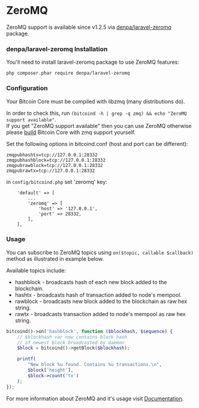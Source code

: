 ZeroMQ
======================
ZeroMQ support is available since v1.2.5 via [denpa/laravel-zeromq](https://packagist.org/packages/denpa/laravel-zeromq) package.
### denpa/laravel-zeromq Installation
You'll need to install laravel-zeromq package to use ZeroMQ features:
```
php composer.phar require denpa/laravel-zeromq
```

### Configuration
Your Bitcoin Core must be compiled with libzmq (many distributions do).

In order to check this, run `(bitcoind -h | grep -q zmq) && echo "ZeroMQ support available"`.  
If you get "ZeroMQ support available" then you can use ZeroMQ otherwise please [build](https://github.com/bitcoin/bitcoin/blob/master/doc/build-unix.md) Bitcoin Core with zmq support yourself.

Set the following options in bitcoind.conf (host and port can be different):
```
zmqpubhashtx=tcp://127.0.0.1:28332
zmqpubhashblock=tcp://127.0.0.1:28332
zmqpubrawblock=tcp://127.0.0.1:28332
zmqpubrawtx=tcp://127.0.0.1:28332
```
in `config/bitcoind.php` set 'zeromq' key:
```
    'default' => [
        ...
        'zeromq' => [
            'host' => '127.0.0.1',
            'port' => 28332,
        ],
    ],
```

### Usage
You can subscribe to ZeroMQ topics using `on($topic, callable $callback)` method as illustrated in example below.

Available topics include:
* hashblock - broadcasts hash of each new block added to the blockchain.
* hashtx - broadcasts hash of transaction added to node's mempool.
* rawblock - broadcasts new block added to the blockchain as raw hex string.
* rawtx - broadcasts transaction added to node's mempool as raw hex string.

```php
bitcoind()->on('hashblock', function ($blockhash, $sequence) {
    // $blockhash var now contains block hash
    // of newest block broadcasted by daemon
    $block = bitcoind()->getBlock($blockhash);

    printf(
        "New block %u found. Contains %u transactions.\n",
        $block['height'],
        $block->count('tx')
    );
});
```
For more information about ZeroMQ and it's usage visit [Documentation](https://github.com/bitcoin/bitcoin/blob/master/doc/zmq.md).
